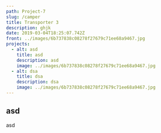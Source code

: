 ```yaml
---
path: Project-7
slug: /camper
title: Transporter 3
description: ghjk
date: 2019-03-04T18:25:07.742Z
front: ../images/6b737838c08278f27679c71ee68a9467.jpg
projects:
  - alt: asd
    title: asd
    description: asd
    image: ../images/6b737838c08278f27679c71ee68a9467.jpg
  - alt: dsa
    title: dsa
    description: dsa
    image: ../images/6b737838c08278f27679c71ee68a9467.jpg
---
```


## asd

asd
